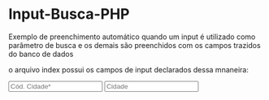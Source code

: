 # Input-Busca-PHP
Exemplo de preenchimento automático quando um input é utilizado como parâmetro de busca e os demais são preenchidos com os campos trazidos do banco de dados

o arquivo index possui os campos de input declarados dessa mnaneira: 

<input type="text" name="codCidade" id="code" placeholder="Cód. Cidade*" required>
<input type="text" name="cidade" id="cidade" , placeholder="Cidade">
